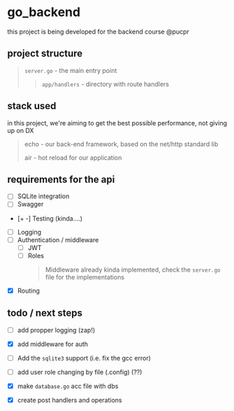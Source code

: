 # go_backend

this project is being developed for the backend course @pucpr

## project structure
>
> ```server.go``` - the main entry point
> > ```app/handlers``` - directory with route handlers
>

## stack used

in this project, we're aiming to get the best possible performance, not giving up on DX
> echo - our back-end framework, based on the net/http standard lib
>
> air - hot reload for our application

## requirements for the api

- [ ] SQLite integration
- [ ] Swagger
- [+ -] Testing (kinda....)
- [ ] Logging
- [ ] Authentication / middleware
  - [ ] JWT
  - [ ] Roles
    > Middleware already kinda implemented, check the ```server.go``` file for the implementations
- [x] Routing

## todo / next steps

- [ ] add propper logging (zap!)
- [x] add middleware for auth
- [ ] Add the ```sqlite3``` support (i.e. fix the gcc error)
- [ ] add user role changing by file (.config) (??)

- [x] make ```database.go``` acc file with dbs
- [x] create post handlers and operations
